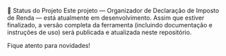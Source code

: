 📌 Status do Projeto
Este projeto — Organizador de Declaração de Imposto de Renda — está atualmente em desenvolvimento.
Assim que estiver finalizado, a versão completa da ferramenta (incluindo documentação e instruções de uso) será publicada e atualizada neste repositório.

Fique atento para novidades!
